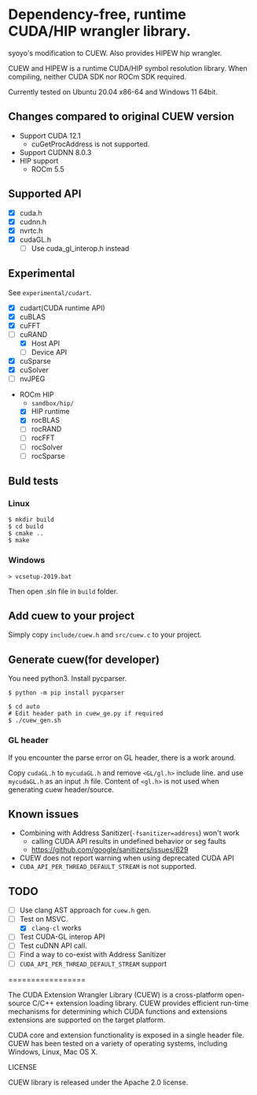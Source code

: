 # Dependency-free, runtime CUDA/HIP wrangler library.

syoyo's modification to CUEW. Also provides HIPEW hip wrangler.

CUEW and HIPEW is a runtime CUDA/HIP symbol resolution library.
When compiling, neither CUDA SDK nor ROCm SDK required.

Currently tested on Ubuntu 20.04 x86-64 and Windows 11 64bit.

## Changes compared to original CUEW version

* Support CUDA 12.1
  * cuGetProcAddress is not supported.
* Support CUDNN 8.0.3
* HIP support
  * ROCm 5.5 

## Supported API

* [x] cuda.h
* [x] cudnn.h
* [x] nvrtc.h
* [x] cudaGL.h
  * [ ] Use cuda_gl_interop.h instead

## Experimental

See `experimental/cudart`.

* [x] cudart(CUDA runtime API)
* [x] cuBLAS
* [x] cuFFT
* [ ] cuRAND
  * [x] Host API
  * [ ] Device API
* [x] cuSparse
* [x] cuSolver
* [ ] nvJPEG

* ROCm HIP
  * `sandbox/hip/`
  * [x] HIP runtime
  * [x] rocBLAS
  * [ ] rocRAND
  * [ ] rocFFT
  * [ ] rocSolver
  * [ ] rocSparse

## Buld tests

### Linux

```
$ mkdir build
$ cd build
$ cmake ..
$ make
```

### Windows

```
> vcsetup-2019.bat
```

Then open .sln file in `build` folder.

## Add cuew to your project

Simply copy `include/cuew.h` and `src/cuew.c` to your project.

## Generate cuew(for developer)

You need python3.
Install pycparser.

```
$ python -m pip install pycparser
```

```
$ cd auto
# Edit header path in cuew_ge.py if required
$ ./cuew_gen.sh
```

### GL header

If you encounter the parse error on GL header, there is a work around.

Copy `cudaGL.h` to `mycudaGL.h` and remove `<GL/gl.h>` include line. and use `mycudaGL.h` as an input .h file.
Content of `<gl.h>` is not used when generating cuew header/source.

## Known issues

* Combining with Address Sanitizer(`-fsanitizer=address`) won't work
  * calling CUDA API results in undefined behavior or seg faults
  * https://github.com/google/sanitizers/issues/629
* CUEW does not report warning when using deprecated CUDA API
* `CUDA_API_PER_THREAD_DEFAULT_STREAM` is not supported.

## TODO

* [ ] Use clang AST approach for `cuew.h` gen.
* [ ] Test on MSVC.
  * [x] `clang-cl` works
* [ ] Test CUDA-GL interop API
* [ ] Test cuDNN API call.
* [ ] Find a way to co-exist with Address Sanitizer
* [ ] `CUDA_API_PER_THREAD_DEFAULT_STREAM` support

=================

The CUDA Extension Wrangler Library (CUEW) is a cross-platform open-source
C/C++ extension loading library. CUEW provides efficient run-time mechanisms
for determining which CUDA functions and extensions extensions are supported
on the target platform.

CUDA core and extension functionality is exposed in a single header file.
CUEW has been tested on a variety of operating systems, including Windows,
Linux, Mac OS X.

LICENSE

CUEW library is released under the Apache 2.0 license.

